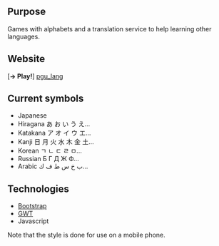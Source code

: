 Purpose
---

Games with alphabets and a translation service to help learning other languages.

Website
---
[**&#8594; Play!**] [pgu_lang]

Current symbols
---

- Japanese
 - Hiragana あ お い う え...
 - Katakana ア オ イ ウ エ...
 - Kanji 日 月 火 水 木 金 土...
- Korean ㄱ ㄴ ㄷ ㄹ ㅁ...
- Russian Б Г Д Ж Ф...
- Arabic ﺏ ﺥ ﺱ ﻁ ﻑ ﻙ...

Technologies
---
- [Bootstrap]
- [GWT]
- Javascript


Note that the style is done for use on a mobile phone.

[pgu_lang]: http://pgu-lang.appspot.com/
[Bootstrap]: http://twitter.github.io/bootstrap/index.html
[GWT]: https://developers.google.com/web-toolkit/
